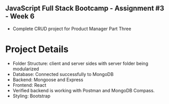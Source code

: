 ## JavaScript Full Stack Bootcamp - Assignment #3 - Week 6

* Complete CRUD project for Product Manager Part Three

# Project Details

* Folder Structure: client and server sides with server folder being modularized 
* Database: Connected successfully to MongoDB
* Backend: Mongoose and Express
* Frontend: React
* Verified backend is working with Postman and MongoDB Compass. 
* Styling: Bootstrap
